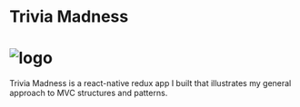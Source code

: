 # Trivia Madness
# ![logo](https://d1wp6m56sqw74a.cloudfront.net/~assets/cfcbf7d5b7c0a2274c418c4116697712)
Trivia Madness is a react-native redux app I built that illustrates my general approach to MVC structures and patterns.
